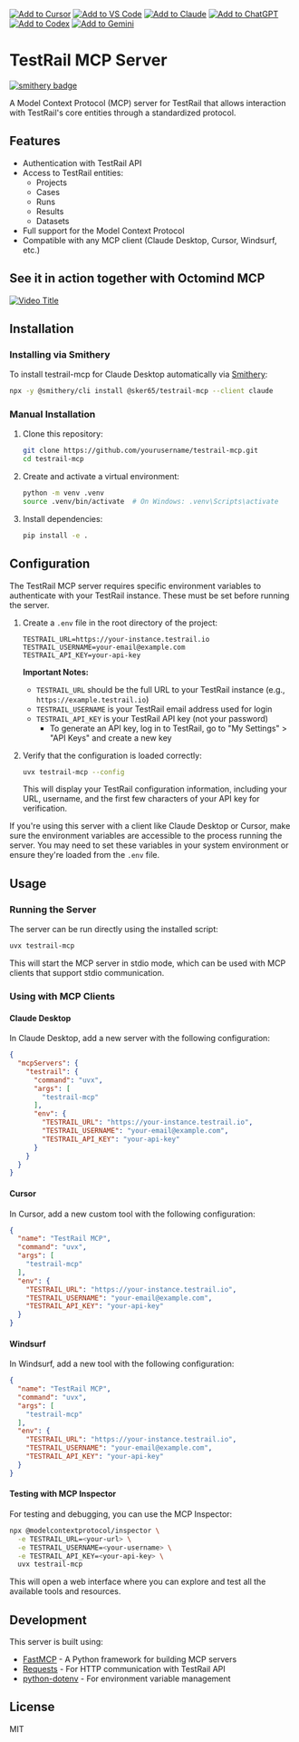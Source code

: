 [![Add to Cursor](https://fastmcp.me/badges/cursor_dark.svg)](https://fastmcp.me/MCP/Details/982/testrail)
[![Add to VS Code](https://fastmcp.me/badges/vscode_dark.svg)](https://fastmcp.me/MCP/Details/982/testrail)
[![Add to Claude](https://fastmcp.me/badges/claude_dark.svg)](https://fastmcp.me/MCP/Details/982/testrail)
[![Add to ChatGPT](https://fastmcp.me/badges/chatgpt_dark.svg)](https://fastmcp.me/MCP/Details/982/testrail)
[![Add to Codex](https://fastmcp.me/badges/codex_dark.svg)](https://fastmcp.me/MCP/Details/982/testrail)
[![Add to Gemini](https://fastmcp.me/badges/gemini_dark.svg)](https://fastmcp.me/MCP/Details/982/testrail)

# TestRail MCP Server

[![smithery badge](https://smithery.ai/badge/@sker65/testrail-mcp)](https://smithery.ai/server/@sker65/testrail-mcp)

A Model Context Protocol (MCP) server for TestRail that allows interaction with TestRail's core entities through a standardized protocol.

## Features

- Authentication with TestRail API
- Access to TestRail entities:
  - Projects
  - Cases
  - Runs
  - Results
  - Datasets
- Full support for the Model Context Protocol
- Compatible with any MCP client (Claude Desktop, Cursor, Windsurf, etc.)

## See it in action together with Octomind MCP

[![Video Title](https://img.youtube.com/vi/I7lc9I0S62Y/0.jpg)](https://www.youtube.com/watch?v=I7lc9I0S62Y)

## Installation

### Installing via Smithery

To install testrail-mcp for Claude Desktop automatically via [Smithery](https://smithery.ai/server/@sker65/testrail-mcp):

```bash
npx -y @smithery/cli install @sker65/testrail-mcp --client claude
```

### Manual Installation
1. Clone this repository:
   ```bash
   git clone https://github.com/yourusername/testrail-mcp.git
   cd testrail-mcp
   ```

2. Create and activate a virtual environment:
   ```bash
   python -m venv .venv
   source .venv/bin/activate  # On Windows: .venv\Scripts\activate
   ```

3. Install dependencies:
   ```bash
   pip install -e .
   ```

## Configuration

The TestRail MCP server requires specific environment variables to authenticate with your TestRail instance. These must be set before running the server.

1. Create a `.env` file in the root directory of the project:
   ```
   TESTRAIL_URL=https://your-instance.testrail.io
   TESTRAIL_USERNAME=your-email@example.com
   TESTRAIL_API_KEY=your-api-key
   ```

   **Important Notes:**
   - `TESTRAIL_URL` should be the full URL to your TestRail instance (e.g., `https://example.testrail.io`)
   - `TESTRAIL_USERNAME` is your TestRail email address used for login
   - `TESTRAIL_API_KEY` is your TestRail API key (not your password)
     - To generate an API key, log in to TestRail, go to "My Settings" > "API Keys" and create a new key

2. Verify that the configuration is loaded correctly:
   ```bash
   uvx testrail-mcp --config
   ```
   
   This will display your TestRail configuration information, including your URL, username, and the first few characters of your API key for verification.

If you're using this server with a client like Claude Desktop or Cursor, make sure the environment variables are accessible to the process running the server. You may need to set these variables in your system environment or ensure they're loaded from the `.env` file.

## Usage

### Running the Server

The server can be run directly using the installed script:

```bash
uvx testrail-mcp
```

This will start the MCP server in stdio mode, which can be used with MCP clients that support stdio communication.

### Using with MCP Clients

#### Claude Desktop

In Claude Desktop, add a new server with the following configuration:

```json
{
  "mcpServers": {
    "testrail": {
      "command": "uvx",
      "args": [
        "testrail-mcp"
      ],
      "env": {
        "TESTRAIL_URL": "https://your-instance.testrail.io",
        "TESTRAIL_USERNAME": "your-email@example.com",
        "TESTRAIL_API_KEY": "your-api-key"
      }
    }
  }
}
```

#### Cursor

In Cursor, add a new custom tool with the following configuration:

```json
{
  "name": "TestRail MCP",
  "command": "uvx",
  "args": [
    "testrail-mcp"
  ],
  "env": {
    "TESTRAIL_URL": "https://your-instance.testrail.io",
    "TESTRAIL_USERNAME": "your-email@example.com",
    "TESTRAIL_API_KEY": "your-api-key"
  }
}
```

#### Windsurf

In Windsurf, add a new tool with the following configuration:

```json
{
  "name": "TestRail MCP",
  "command": "uvx",
  "args": [
    "testrail-mcp"
  ],
  "env": {
    "TESTRAIL_URL": "https://your-instance.testrail.io",
    "TESTRAIL_USERNAME": "your-email@example.com",
    "TESTRAIL_API_KEY": "your-api-key"
  }
}
```

#### Testing with MCP Inspector

For testing and debugging, you can use the MCP Inspector:

```bash
npx @modelcontextprotocol/inspector \
  -e TESTRAIL_URL=<your-url> \
  -e TESTRAIL_USERNAME=<your-username> \
  -e TESTRAIL_API_KEY=<your-api-key> \
  uvx testrail-mcp
```

This will open a web interface where you can explore and test all the available tools and resources.

## Development

This server is built using:

- [FastMCP](https://github.com/jlowin/fastmcp) - A Python framework for building MCP servers
- [Requests](https://requests.readthedocs.io/) - For HTTP communication with TestRail API
- [python-dotenv](https://github.com/theskumar/python-dotenv) - For environment variable management

## License

MIT
